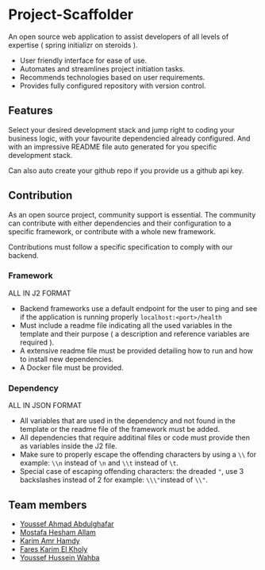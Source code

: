 # Project-Scaffolder

An open source web application to assist developers of all levels of expertise ( spring initializr on steroids ).

* User friendly interface for ease of use.
* Automates and streamlines project initiation tasks.
* Recommends technologies based on user requirements.
* Provides fully configured repository with version control.

## Features

Select your desired development stack and jump right to coding your business logic, with your favourite dependencied already configured. And with an impressive README file auto generated for you specific development stack.

Can also auto create your github repo if you provide us a github api key.

## Contribution

As an open source project, community support is essential. The community can contribute with either dependencies and their configuration to a specific framework, or contribute with a whole new framework.

Contributions must follow a specific specification to comply with our backend.

### Framework

ALL IN J2 FORMAT

- Backend frameworks use a default endpoint for the user to ping and see if the application is running properly `localhost:<port>/health`
- Must include a readme file indicating all the used variables in the template and their purpose ( a description and reference variables are required ).
- A extensive readme file must be provided detailing how to run and how to install new dependencies.
- A Docker file must be provided.

### Dependency

ALL IN JSON FORMAT

* All variables that are used in the dependency and not found in the template or the readme file of the framework must be added.
* All dependencies that require additinal files or code must provide then as variables inside the J2 file.
* Make sure to properly escape the offending characters by using a ` \\ ` for example: ` \\n ` instead of ` \n ` and ` \\t ` instead of ` \t `.
* Special case of escaping offending characters: the dreaded ` " `, use 3 backslashes instead of 2 for example: ` \\\" `instead of ` \\" `.

## Team members

- [Youssef Ahmad Abdulghafar](https://github.com/greatyassoo)
- [Mostafa Hesham Allam](https://github.com/MainUseless)
- [Karim Amr Hamdy](https://github.com/Kemol001)
- [Fares Karim El Kholy](https://github.com/HunterElite0)
- [Youssef Hussein Wahba ](https://github.com/Youssef-Wahba)
